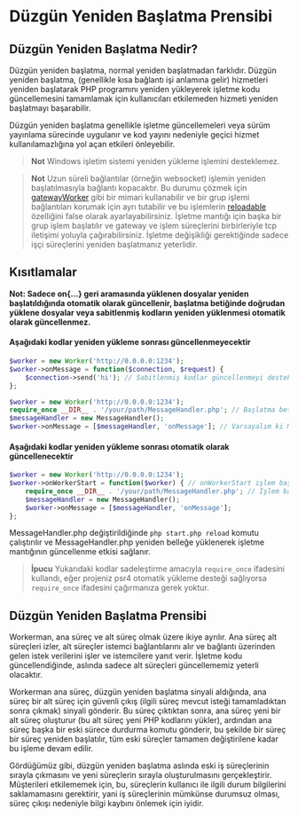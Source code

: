 # Düzgün Yeniden Başlatma Prensibi
## Düzgün Yeniden Başlatma Nedir?

Düzgün yeniden başlatma, normal yeniden başlatmadan farklıdır. Düzgün yeniden başlatma, (genellikle kısa bağlantı işi anlamına gelir) hizmetleri yeniden başlatarak PHP programını yeniden yükleyerek işletme kodu güncellemesini tamamlamak için kullanıcıları etkilemeden hizmeti yeniden başlatmayı başarabilir.

Düzgün yeniden başlatma genellikle işletme güncellemeleri veya sürüm yayınlama sürecinde uygulanır ve kod yayını nedeniyle geçici hizmet kullanılamazlığına yol açan etkileri önleyebilir.

> **Not**
> Windows işletim sistemi yeniden yükleme işlemini desteklemez.

> **Not**
> Uzun süreli bağlantılar (örneğin websocket) işlemin yeniden başlatılmasıyla bağlantı kopacaktır. Bu durumu çözmek için [gatewayWorker](https://www.workerman.net/doc/gateway-worker) gibi bir mimari kullanabilir ve bir grup işlemi bağlantıları korumak için ayrı tutabilir ve bu işlemlerin [reloadable](../worker/reloadable.md) özelliğini false olarak ayarlayabilirsiniz. İşletme mantığı için başka bir grup işlem başlatılır ve gateway ve işlem süreçlerini birbirleriyle tcp iletişimi yoluyla çağırabilirsiniz. İşletme değişikliği gerektiğinde sadece işçi süreçlerini yeniden başlatmanız yeterlidir.

## Kısıtlamalar
**Not: Sadece on{...} geri aramasında yüklenen dosyalar yeniden başlatıldığında otomatik olarak güncellenir, başlatma betiğinde doğrudan yüklene dosyalar veya sabitlenmiş kodların yeniden yüklenmesi otomatik olarak güncellenmez.**

#### Aşağıdaki kodlar yeniden yükleme sonrası güncellenmeyecektir
```php
$worker = new Worker('http://0.0.0.0:1234');
$worker->onMessage = function($connection, $request) {
    $connection->send('hi'); // Sabitlenmiş kodlar güncellenmeyi desteklemez
};
```

```php
$worker = new Worker('http://0.0.0.0:1234');
require_once __DIR__ . '/your/path/MessageHandler.php'; // Başlatma betiği tarafından doğrudan yüklenen dosyalar güncellenmeyi desteklemez
$messageHandler = new MessageHandler();
$worker->onMessage = [$messageHandler, 'onMessage']; // Varsayalım ki MessageHandler sınıfının bir onMessage metodu var
```


#### Aşağıdaki kodlar yeniden yükleme sonrası otomatik olarak güncellenecektir
```php
$worker = new Worker('http://0.0.0.0:1234');
$worker->onWorkerStart = function($worker) { // onWorkerStart işlem başladıktan sonra tetiklenen geri aramadır
    require_once __DIR__ . '/your/path/MessageHandler.php'; // İşlem başladıktan sonra yüklenen dosyalar yeniden yüklemeyi destekler
    $messageHandler = new MessageHandler();
    $worker->onMessage = [$messageHandler, 'onMessage'];
};
```
MessageHandler.php değiştirildiğinde `php start.php reload` komutu çalıştırılır ve MessageHandler.php yeniden belleğe yüklenerek işletme mantığının güncellenme etkisi sağlanır.

> **İpucu**
> Yukarıdaki kodlar sadeleştirme amacıyla `require_once` ifadesini kullandı, eğer projeniz psr4 otomatik yükleme desteği sağlıyorsa `require_once` ifadesini çağırmanıza gerek yoktur.

## Düzgün Yeniden Başlatma Prensibi

Workerman, ana süreç ve alt süreç olmak üzere ikiye ayrılır. Ana süreç alt süreçleri izler, alt süreçler istemci bağlantılarını alır ve bağlantı üzerinden gelen istek verilerini işler ve istemcilere yanıt verir. İşletme kodu güncellendiğinde, aslında sadece alt süreçleri güncellememiz yeterli olacaktır.

Workerman ana süreç, düzgün yeniden başlatma sinyali aldığında, ana süreç bir alt süreç için güvenli çıkış (ilgili süreç mevcut isteği tamamladıktan sonra çıkmak) sinyali gönderir. Bu süreç çıktıktan sonra, ana süreç yeni bir alt süreç oluşturur (bu alt süreç yeni PHP kodlarını yükler), ardından ana süreç başka bir eski sürece durdurma komutu gönderir, bu şekilde bir süreç bir süreç yeniden başlatılır, tüm eski süreçler tamamen değiştirilene kadar bu işleme devam edilir.

Gördüğümüz gibi, düzgün yeniden başlatma aslında eski iş süreçlerinin sırayla çıkmasını ve yeni süreçlerin sırayla oluşturulmasını gerçekleştirir. Müşterileri etkilememek için, bu, süreçlerin kullanıcı ile ilgili durum bilgilerini saklamamasını gerektirir, yani iş süreçlerinin mümkünse durumsuz olması, süreç çıkışı nedeniyle bilgi kaybını önlemek için iyidir.
